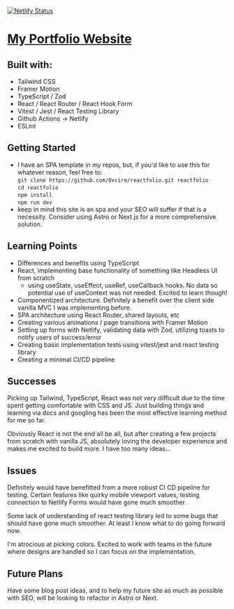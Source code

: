 [![Netlify Status](https://api.netlify.com/api/v1/badges/f7e71410-11cc-42d2-92a7-0a796c109e02/deploy-status)](https://app.netlify.com/sites/ecfolio/deploys)

# [My Portfolio Website](https://ecfolio.netlify.app/)

## Built with:

- Tailwind CSS
- Framer Motion
- TypeScript / Zod
- React / React Router / React Hook Form
- Vitest / Jest / React Testing Library
- Github Actions -> Netlify
- ESLint

## Getting Started

- I have an SPA template in my repos, but, if you'd like to use this for whatever reason, feel free to: \
   `git clone https://github.com/0xcire/reactfolio.git reactfolio` \
   `cd reactfolio` \
   `npm install` \
   `npm run dev`
- keep in mind this site is an spa and your SEO will suffer if that is a necessity. Consider using Astro or Next.js for a more comprehensive solution.

## Learning Points

- Differences and benefits using TypeScript
- React, implementing base functionality of something like Headless UI from scratch
   - using useState, useEffect, useRef, useCallback hooks. No data so potential use of useContext was not needed. Excited to learn though!
- Componentized architecture. Definitely a benefit over the client side vanilla MVC I was implementing before.
- SPA architecture using React Router, shared layouts, etc
- Creating various animations / page transitions with Framer Motion
- Setting up forms with Netlify, validating data with Zod, utilizing toasts to notify users of success/error
- Creating basic implementation tests using vitest/jest and react testing library
- Creating a minimal CI/CD pipeline

## Successes

Picking up Tailwind, TypeScript, React was not very difficult due to the time spent getting comfortable with CSS and JS. Just building things and learning via docs and googling has been the most effective learning method for me so far.

Obviously React is not the end all be all, but after creating a few projects from scratch with vanilla JS, absolutely loving the developer experience and makes me excited to build more. I have too many ideas...

## Issues

Definitely would have benefitted from a more robust CI CD pipeline for testing. Certain features like quirky mobile viewport values, testing connection to Netlify Forms would have gone much smoother.

Some lack of understanding of react testing library led to some bugs that should have gone much smoother. At least I know what to do going forward now.

I'm atrocious at picking colors. Excited to work with teams in the future where designs are handled so I can focus on the implementation.

## Future Plans

Have some blog post ideas, and to help my future site as much as possible with SEO, will be looking to refactor in Astro or Next.
